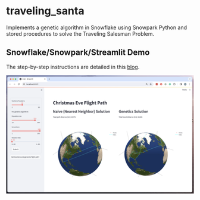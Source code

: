 # traveling_santa

Implements a genetic algorithm in Snowflake using Snowpark Python and stored procedures to solve the Traveling Salesman Problem.

## Snowflake/Snowpark/Streamlit Demo

The step-by-step instructions are detailed in this [blog](https://www.phdata.io/blog/how-santa-uses-snowflake-to-plan-his-christmas-eve-flight/).

![alt text](src/streamlit/static/final.jpg)
